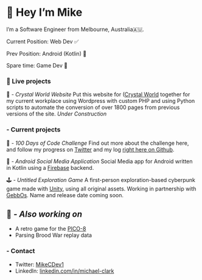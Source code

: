 # 👋  Hey I’m Mike
I’m a Software Engineer from Melbourne, Australia🇦🇺. 



Current Position: Web Dev ✅

Prev Position: Android (Kotlin) 📱 

Spare time: Game Dev 🤖

### 🏁 Live projects
🔮 *- Crystal World Website*
Put this website for ([Crystal World](http://crystalworld.com.au/) together for my current workplace using Wordpress with custom PHP and using Python scripts to automate the conversion of over 1800 pages from previous versions of the site.  *Under Construction*

### - Current projects
🎲 *- 100 Days of Code Challenge*
Find out more about the challenge here, and follow my progress on [Twitter](https://twitter.com/MikeCDev1) and my log [right here on Github](https://github.com/mik3ds/100-days-of-code/blob/master/log.md).

📱 *- Android Social Media Application*
Social Media app for Android written in Kotlin using a [Firebase](https://firebase.google.com/) backend.

🕹 *- Untitled Exploration Game*
A first-person exploration-based cyberpunk game made with [Unity](https://unity.com/), using all original assets. Working in partnership with [GebbOs](https://twitter.com/GebbOs). Name and release date coming soon.

## 👷 *- Also working on*
* A retro game for the [PICO-8](https://www.lexaloffle.com/pico-8.php)
* Parsing Brood War replay data

### - Contact
* Twitter:  [MikeCDev1](https://twitter.com/MikeCDev1)
* LinkedIn:  [linkedin.com/in/michael-clark](https://www.linkedin.com/in/michael-clark-12258b173/)
